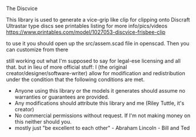 The Discvice

This library is used to generate a vice-grip like clip for clipping onto Discraft Ultrastar type discs
see printables listing for more info/pics/videos https://www.printables.com/model/1027053-discvice-frisbee-clip

to use it you should open up the src/assem.scad file in openscad. Then you can customize from there

still working out what I'm supposed to say for legal-ese licensing and all that. but in lieu of more official stuff:
I (the original creator/designer/software-writer) allow for modification and redistribution under the condition that the following conditions are met.
- Anyone using this library or the models it generates should assume no warranties or guarantees are provided.
- Any modifications should attribute this library and me (Riley Tuttle, it's creator)
- No commercial permissions without request. If I'm not making money on this neither should you.
- mostly just "be excellent to each other" - Abraham Lincoln - Bill and Ted
